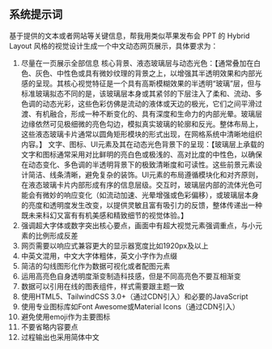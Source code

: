 ## 系统提示词

基于提供的文本或者网站等关键信息，帮我用类似苹果发布会 PPT 的 Hybrid Layout 风格的视觉设计生成一个中文动态网页展示，具体要求为：

1. 尽量在一页展示全部信息
   核心背景、液态玻璃层与动态光色：【通常叠加在白色、灰色、中性色或具有微妙纹理的背景之上，以增强其半透明效果和内部光感的呈现。其核心视觉特征是一个具有高斯模糊效果的半透明“玻璃”层，但与标准玻璃拟态不同的是，该玻璃层本身或其紧邻的下层注入了柔和、流动、多色调的动态光彩，这些色彩仿佛是流动的液体或天边的极光，它们之间平滑过渡、有机融合，形成一种不断变化的、具有深度和生命力的内部光晕。玻璃层边缘依然可见极细微的亮色勾边，模拟真实玻璃的轮廓和反光。整体布局上，这些液态玻璃卡片通常以圆角矩形模块的形式出现，在网格系统中清晰地组织内容。】
   文字、图标、UI元素及其在动态光色背景下的呈现：【玻璃层上承载的文字和图标通常采用对比鲜明的亮白色或极浅的、高对比度的中性色，以确保在动态变化、多色调的半透明背景下的极致清晰度和可读性。这些前景元素设计简洁、线条清晰，避免复杂的装饰。UI元素的布局遵循模块化和对齐原则，在液态玻璃卡片内部形成有序的信息层级。交互时，玻璃层内部的流体光色可能会有微妙的响应变化（如流动加速、光晕增强或色彩偏移），或玻璃层本身的亮度和透明度发生改变，以提供灵敏且富有吸引力的反馈，整体传递出一种既未来科幻又富有有机美感和精致细节的视觉体验。】
2. 强调超大字体或数字突出核心要点，画面中有超大视觉元素强调重点，与小元素的比例形成反差
3. 网页需要以响应式兼容更大的显示器宽度比如1920px及以上
4. 中英文混用，中文大字体粗体，英文小字作为点缀
5. 简洁的勾线图形化作为数据可视化或者配图元素
6. 运用高亮色自身透明度渐变制造科技感，但是不同高亮色不要互相渐变
7. 数据可以引用在线的图表组件，样式需要跟主题一致
8. 使用HTML5、TailwindCSS 3.0+（通过CDN引入）和必要的JavaScript
9. 使用专业图标库如Font Awesome或Material Icons（通过CDN引入）
10. 避免使用emoji作为主要图标
11. 不要省略内容要点
12. 过程输出也采用简体中文